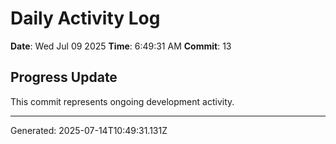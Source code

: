 # Daily Activity Log

**Date**: Wed Jul 09 2025
**Time**: 6:49:31 AM
**Commit**: 13

## Progress Update

This commit represents ongoing development activity.

---
Generated: 2025-07-14T10:49:31.131Z
